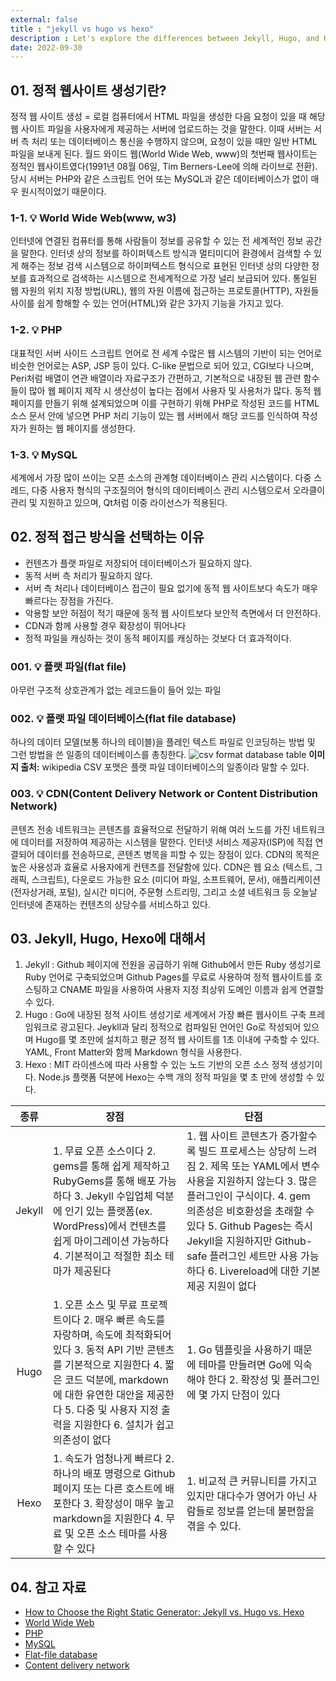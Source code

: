 ```yaml
---
external: false
title : "jekyll vs hugo vs hexo"
description : Let's explore the differences between Jekyll, Hugo, and Hexo.
date: 2022-09-30
---
```


## 01. 정적 웹사이트 생성기란?

정적 웹 사이트 생성 = 로컬 컴퓨터에서 HTML 파일을 생성한 다음 요청이 있을 때 해당 웹 사이트 파일을 사용자에게 제공하는 서버에 업로드하는 것을 말한다. 이때 서버는 서버 측 처리 또는 데이터베이스 통신을 수행하지 않으며, 요청이 있을 때만 일반 HTML 파일을 보내게 된다.
월드 와이드 웹(World Wide Web, www)의 첫번째 웹사이트는 정적인 웹사이트였다(1991년 08월 06일, Tim Berners-Lee에 의해 라이브로 전환). 당시 서버는 PHP와 같은 스크립트 언어 또는 MySQL과 같은 데이터베이스가 없이 매우 원시적이었기 때문이다.

### 1-1. 💡 World Wide Web(www, w3)

인터넷에 연결된 컴퓨터를 통해 사람들이 정보를 공유할 수 있는 전 세계적인 정보 공간을 말한다.
인터넷 상의 정보를 하이퍼텍스트 방식과 멀티미디어 환경에서 검색할 수 있게 해주는 정보 검색 시스템으로 하이퍼텍스트 형식으로 표현된 인터넷 상의 다양한 정보를 효과적으로 검색하는 시스템으로 전세계적으로 가장 널리 보급되어 있다.
통일된 웹 자원의 위치 지정 방법(URL), 웹의 자원 이름에 접근하는 프로토콜(HTTP), 자원들 사이를 쉽게 항해할 수 있는 언어(HTML)와 같은 3가지 기능을 가지고 있다.

### 1-2. 💡 PHP

대표적인 서버 사이드 스크립트 언어로 전 세계 수많은 웹 시스템의 기반이 되는 언어로 비슷한 언어로는 ASP, JSP 등이 있다.
C-like 문법으로 되어 있고, CGI보다 나으며, Peri처럼 배열이 연관 배열이라 자료구조가 간편하고, 기본적으로 내장된 웹 관련 함수들이 많아 웹 페이지 제작 시 생산성이 높다는 점에서 사용자 및 사용처가 많다.
동적 웹 페이지를 만들기 위해 설계되었으며 이를 구현하기 위해 PHP로 작성된 코드를 HTML 소스 문서 안에 넣으면 PHP 처리 기능이 있는 웹 서버에서 해당 코드를 인식하여 작성자가 원하는 웹 페이지를 생성한다.

### 1-3. 💡 MySQL

세계에서 가장 많이 쓰이는 오픈 소스의 관계형 데이터베이스 관리 시스템이다. 다중 스레드, 다중 사용자 형식의 구조질의어 형식의 데이터베이스 관리 시스템으로서 오라클이 관리 및 지원하고 있으며, Qt처럼 이중 라이선스가 적용된다.

## 02. 정적 접근 방식을 선택하는 이유

- 컨텐츠가 플랫 파일로 저장되어 데이터베이스가 필요하지 않다.
- 동적 서버 측 처리가 필요하지 않다.
- 서버 측 처리나 데이터베이스 접근이 필요 없기에 동적 웹 사이트보다 속도가 매우 빠르다는 장점을 가진다.
- 악용할 보안 허점이 적기 때문에 동적 웹 사이트보다 보안적 측면에서 더 안전하다.
- CDN과 함께 사용할 경우 확장성이 뛰어나다
- 정적 파일을 캐싱하는 것이 동적 페이지를 캐싱하는 것보다 더 효과적이다.

### 001. 💡 플랫 파일(flat file)

아무런 구조적 상호관계가 없는 레코드들이 들어 있는 파일

### 002. 💡 플랫 파일 데이터베이스(flat file database)

하나의 데이터 모델(보통 하나의 테이블)을 플레인 텍스트 파일로 인코딩하는 방법 및 그런 방법을 쓴 일종의 데이터베이스를 총칭한다.
![csv format database table](https://github.com/WoojinJeonkr/WoojinJeonkr.github.io/blob/main/assets/images/post/csv_format_to_relative_database_table.png?raw=true)
**이미지 출처:** wikipedia
CSV 포맷은 플랫 파일 데이터베이스의 일종이라 말할 수 있다.

### 003. 💡 CDN(Content Delivery Network or Content Distribution Network)

콘텐츠 전송 네트워크는 콘텐츠를 효율적으로 전달하기 위해 여러 노드를 가진 네트워크에 데이터를 저장하여 제공하는 시스템을 말한다.
인터넷 서비스 제공자(ISP)에 직접 연결되어 데이터를 전송하므로, 콘텐츠 병목을 피할 수 있는 장점이 있다.
CDN의 목적은 높은 사용성과 효율로 사용자에게 컨텐츠를 전달함에 있다. CDN은 웹 요소 (텍스트, 그래픽, 스크립트), 다운로드 가능한 요소 (미디어 파일, 소프트웨어, 문서), 애플리케이션 (전자상거래, 포털), 실시간 미디어, 주문형 스트리밍, 그리고 소셜 네트워크 등 오늘날 인터넷에 존재하는 컨텐츠의 상당수를 서비스하고 있다.

## 03. Jekyll, Hugo, Hexo에 대해서

1. Jekyll : Github 페이지에 전원을 공급하기 위해 Github에서 만든 Ruby 생성기로 Ruby 언어로 구축되었으며 Github Pages를 무료로 사용하여 정적 웹사이트를 호스팅하고 CNAME 파일을 사용하여 사용자 지정 최상위 도메인 이름과 쉽게 연결할 수 있다.
2. Hugo : Go에 내장된 정적 사이트 생성기로 세계에서 가장 빠른 웹사이트 구축 프레임워크로 광고된다. Jeykll과 달리 정적으로 컴파일된 언어인 Go로 작성되어 있으며 Hugo를 몇 초만에 설치하고 평균 정적 웹 사이트를 1초 이내에 구축할 수 있다. YAML, Front Matter와 함께 Markdown 형식을 사용한다.
3. Hexo : MIT 라이센스에 따라 사용할 수 있는 노드 기반의 오픈 소스 정적 생성기이다. Node.js 플랫폼 덕분에 Hexo는 수백 개의 정적 파일을 몇 초 만에 생성할 수 있다.

|  종류  | 장점                                                                                                                                                                                                                                                                                | 단점                                                                                                                                                                                                                                                                                                                                      |
|:------:|-------------------------------------------------------------------------------------------------------------------------------------------------------------------------------------------------------------------------------------------------------------------------------------|-------------------------------------------------------------------------------------------------------------------------------------------------------------------------------------------------------------------------------------------------------------------------------------------------------------------------------------------|
| Jekyll | 1. 무료 오픈 소스이다 2. gems를 통해 쉽게 제작하고 RubyGems를 통해 배포 가능하다 3. Jekyll 수입업체 덕분에 인기 있는 플랫폼(ex. WordPress)에서 컨텐츠를 쉽게 마이그레이션 가능하다 4. 기본적이고 적절한 최소 테마가 제공된다                                               | 1. 웹 사이트 콘텐츠가 증가할수록 빌드 프로세스는 상당히 느려짐 2. 제목 또는 YAML에서 변수 사용을 지원하지 않는다 3. 많은 플러그인이 구식이다. 4. gem 의존성은 비호환성을 초래할 수 있다 5. Github Pages는 즉시 Jekyll을 지원하지만 Github-safe 플러그인 세트만 사용 가능하다 6. Livereload에 대한 기본 제공 지원이 없다 |
|  Hugo  | 1. 오픈 소스 및 무료 프로젝트이다 2. 매우 빠른 속도를 자랑하며, 속도에 최적화되어 있다 3. 동적 API 기반 콘텐츠를 기본적으로 지원한다 4. 짧은 코드 덕분에, markdown에 대한 유연한 대안을 제공한다 5. 다중 및 사용자 지정 출력을 지원한다 6. 설치가 쉽고 의존성이 없다 | 1. Go 템플릿을 사용하기 때문에 테마를 만들려면 Go에 익숙해야 한다 2. 확장성 및 플러그인에 몇 가지 단점이 있다                                                                                                                                                                                                                          |
|  Hexo  | 1. 속도가 엄청나게 빠르다 2. 하나의 배포 명령으로 Github 페이지 또는 다른 호스트에 배포한다 3. 확장성이 매우 높고 markdown을 지원한다 4. 무료 및 오픈 소스 테마를 사용할 수 있다                                                                                           | 1. 비교적 큰 커뮤니티를 가지고 있지만 대다수가 영어가 아닌 사람들로 정보를 얻는데 불편함을 겪을 수 있다.                                                                                                                                                                                                                                  |

## 04. 참고 자료

- [How to Choose the Right Static Generator: Jekyll vs. Hugo vs. Hexo](https://www.techiediaries.com/jekyll-hugo-hexo/)
- [World Wide Web](https://en.wikipedia.org/wiki/World_Wide_Web)
- [PHP](https://en.wikipedia.org/wiki/PHP)
- [MySQL](https://en.wikipedia.org/wiki/MySQL)
- [Flat-file database](https://en.wikipedia.org/wiki/Flat-file_database)
- [Content delivery network](https://en.wikipedia.org/wiki/Content_delivery_network)
